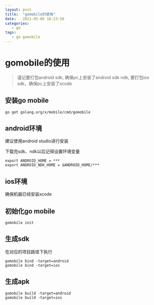 ```yaml
---
layout: post
title:  "gomobile的使用"
date:   2021-05-06 16:23:50
categories: 
   - go
tags:
   - go gomobile
---
```


# gomobile的使用

> 谨记要打包android  sdk, 确保pc上安装了android sdk ndk,  要打包ios  sdk，确保pc上安装了xcode

## 安装go mobile

```
go get golang.org/x/mobile/cmd/gomobile
```

## android环境

建议使用android studio进行安装

下载完sdk、ndk以后记得设置环境变量

```
export ANDROID_HOME = ***
export ANDROID_NDK_HOME = $ANDROID_HOME/***
```

## ios环境

确保机器已经安装xcode

## 初始化go mobile

```
gomobile init
```

## 生成sdk

在对应的项目路径下执行
```
gomobile bind -target=android
gomobile bind -target=ios
```

## 生成apk

```
gomobile build -target=android
gomobile build -target=ios
```